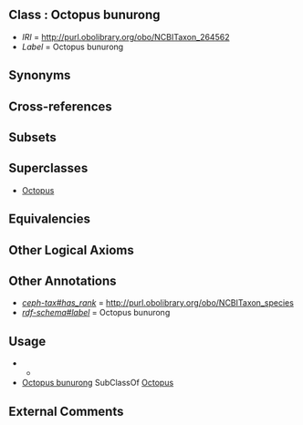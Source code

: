 
## Class : Octopus bunurong

 * *IRI* = http://purl.obolibrary.org/obo/NCBITaxon_264562
 * *Label* = Octopus bunurong

## Synonyms


## Cross-references


## Subsets


## Superclasses

 * [Octopus](../../NCBITaxon/43/NCBITaxon_6643.md)

## Equivalencies


## Other Logical Axioms


## Other Annotations

 * *[ceph-tax#has_rank](../../ceph-tax#has/nk/ceph-tax#has_rank.md)* = http://purl.obolibrary.org/obo/NCBITaxon_species
 * *[rdf-schema#label](../../el/rdf-schema#label.md)* = Octopus bunurong

## Usage

 * -
 * [Octopus bunurong](../../NCBITaxon/62/NCBITaxon_264562.md) SubClassOf [Octopus](../../NCBITaxon/43/NCBITaxon_6643.md)

## External Comments

